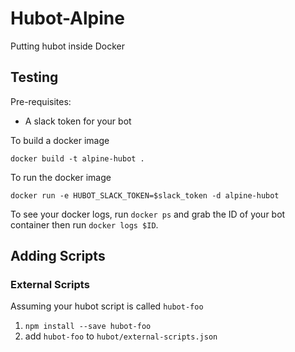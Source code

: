 # Hubot-Alpine




Putting hubot inside Docker


## Testing

Pre-requisites:

- A slack token for your bot

To build a docker image

```
docker build -t alpine-hubot .
```

To run the docker image

```
docker run -e HUBOT_SLACK_TOKEN=$slack_token -d alpine-hubot
```

To see your docker logs, run `docker ps` and grab the ID of your bot container then run `docker logs $ID`.

## Adding Scripts



### External Scripts

Assuming your hubot script is called `hubot-foo`

1. `npm install --save hubot-foo`
2.  add `hubot-foo` to `hubot/external-scripts.json`


